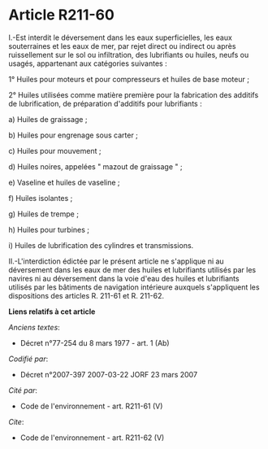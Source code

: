 # Article R211-60

I.-Est interdit le déversement dans les eaux superficielles, les eaux souterraines et les eaux de mer, par rejet direct ou
indirect ou après ruissellement sur le sol ou infiltration, des lubrifiants ou huiles, neufs ou usagés, appartenant aux
catégories suivantes : 

1° Huiles pour moteurs et pour compresseurs et huiles de base moteur ; 

2° Huiles utilisées comme matière première pour la fabrication des additifs de lubrification, de préparation d'additifs pour
lubrifiants : 

a) Huiles de graissage ; 

b) Huiles pour engrenage sous carter ; 

c) Huiles pour mouvement ; 

d) Huiles noires, appelées " mazout de graissage " ; 

e) Vaseline et huiles de vaseline ; 

f) Huiles isolantes ; 

g) Huiles de trempe ; 

h) Huiles pour turbines ; 

i) Huiles de lubrification des cylindres et transmissions. 

II.-L'interdiction édictée par le présent article ne s'applique ni au déversement dans les eaux de mer des huiles et
lubrifiants utilisés par les navires ni au déversement dans la voie d'eau des huiles et lubrifiants utilisés par les
bâtiments de navigation intérieure auxquels s'appliquent les dispositions des articles R. 211-61 et R. 211-62.

**Liens relatifs à cet article**

_Anciens textes_:

  - Décret n°77-254 du 8 mars 1977 - art. 1 (Ab)

_Codifié par_:

  - Décret n°2007-397 2007-03-22 JORF 23 mars 2007

_Cité par_:

  - Code de l'environnement - art. R211-61 (V)

_Cite_:

  - Code de l'environnement - art. R211-62 (V)
